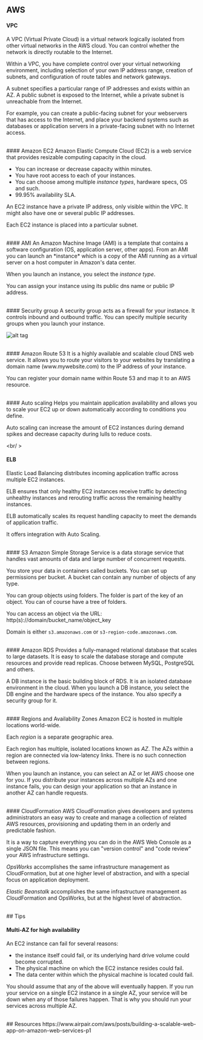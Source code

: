 ## AWS

#### VPC
A VPC (Virtual Private Cloud) is a virtual network logically isolated from other
virtual networks in the AWS cloud. You can control whether the network is
directly routable to the Internet.

Within a VPC, you have complete control over your virtual networking
environment, including selection of your own IP address range, creation of
subnets, and configuration of route tables and network gateways.

A subnet specifies a particular range of IP addresses and exists within an AZ.
A public subnet is exposed to the Internet, while a private subnet is
unreachable from the Internet.

For example, you can create a public-facing subnet for your webservers that has
access to the Internet, and place your backend systems such as databases or
application servers in a private-facing subnet with no Internet access.



<br />
#### Amazon EC2
Amazon Elastic Compute Cloud (EC2) is a web service that provides resizable
computing capacity in the cloud.

* You can increase or decrease capacity within minutes.
* You have root access to each of your instances.
* You can choose among multiple *instance types*, hardware specs, OS and such.
* 99.95% availability SLA.

An EC2 instance have a private IP address, only visible within the VPC. It might
also have one or several public IP addresses.

Each EC2 instance is placed into a particular subnet.

<br />
#### AMI
An Amazon Machine Image (AMI) is a template that contains a software
configuration (OS, application server, other apps). From an AMI you can
launch an *instance* which is a copy of the AMI running as a virtual server
on a host computer in Amazon's data center.

When you launch an instance, you select the *instance type*.

You can assign your instance using its public dns name or public IP address.

<br />
#### Security group
A security group acts as a firewall for your instance. It controls inbound
and outbound traffic. You can specify multiple security groups when you
launch your instance.

![alt tag](http://docs.aws.amazon.com/gettingstarted/latest/awsgsg-intro/images/security_group.png)

<br />
#### Amazon Route 53
It is a highly available and scalable cloud DNS web service.
It allows you to route your visitors to your websites by translating a domain
name (www.mywebsite.com) to the IP address of your instance.

You can register your domain name within Route 53 and map it to an AWS
resource.

<br />
#### Auto scaling
Helps you maintain application availability and allows you to scale your EC2
up or down automatically according to conditions you define.

Auto scaling can increase the amount of EC2 instances during demand spikes
and decrease capacity during lulls to reduce costs.

<br/ >
#### ELB
Elastic Load Balancing distributes incoming application traffic across multiple
EC2 instances.

ELB ensures that only healthy EC2 instances receive traffic by detecting
unhealthy instances and rerouting traffic across the remaining healthy
instances.

ELB automatically scales its request handling capacity to meet the demands
of application traffic.

It offers integration with Auto Scaling.

<br />
#### S3
Amazon Simple Storage Service is a data storage service that handles vast
amounts of data and large number of concurrent requests.

You store your data in containers called buckets. You can set up permissions
per bucket. A bucket can contain any number of objects of any type.

You can group objects using folders. The folder is part of the key of an object.
You can of course have a tree of folders.

You can access an object via the URL:
http(s)://domain/bucket_name/object_key

Domain is either `s3.amazonaws.com` or `s3-region-code.amazonaws.com`.

<br />
#### Amazon RDS
Provides a fully-managed relational database that scales to large
datasets. It is easy to scale the database storage and compute resources
and provide read replicas. Choose between MySQL, PostgreSQL and others.

A DB instance is the basic building block of RDS. It is an isolated database
environment in the cloud. When you launch a DB instance, you select the DB
engine and the hardware specs of the instance. You also specify a security
group for it.

<br />
#### Regions and Availability Zones
Amazon EC2 is hosted in multiple locations world-wide.

Each _region_ is a separate geographic area.

Each region has multiple, isolated locations known as _AZ_. The AZs within a
region are connected via low-latency links. There is no such connection between
regions.

When you launch an instance, you can select an AZ or let AWS
choose one for you. If you distribute your instances across multiple
AZs and one instance fails, you can design your application so that an instance
in another AZ can handle requests.

<br />
#### CloudFormation
AWS CloudFormation gives developers and systems administrators an easy way
to create and manage a collection of related AWS resources, provisioning and
updating them in an orderly and predictable fashion.

It is a way to capture everything you can do in the AWS Web Console as a single
JSON file. This means you can "version control" and "code review" your AWS
infrastructure settings.

*OpsWorks* accomplishes the same infrastructure management as CloudFormation,
but at one higher level of abstraction, and with a special focus on application
deployment.

*Elastic Beanstalk* accomplishes the same infrastructure management as
CloudFormation and OpsWorks, but at the highest level of abstraction.

<br />
## Tips

#### Multi-AZ for high availability
An EC2 instance can fail for several reasons:
* the instance itself could fail, or its underlying hard drive volume could
become corrupted.
* The physical machine on which the EC2 instance resides could fail.
* The data center within which the physical machine is located could fail.

You should assume that any of the above will eventually happen. If you run
your service on a single EC2 instance in a single AZ, your service will be
down when any of those failures happen. That is why you should run your services
across multiple AZ.

<br />
## Resources
https://www.airpair.com/aws/posts/building-a-scalable-web-app-on-amazon-web-services-p1
